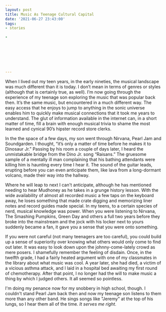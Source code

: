 ```yaml
---
layout: post
title: Music As Teenage Cultural Capital
date: '2021-06-27 23:43:00'
tags:
- stories

- 







---
```


When I lived out my teen years, in the early nineties, the musical landscape was much different than it is today. I don’t mean in terms of genres or styles (although that is certainly true, as well). I’m now going through the experience of my teenage son exploring the music that was popular back then. It’s the same music, but encountered in a much different way. The easy access that he enjoys to jump to anything in the sonic universe enables him to quickly make musical connections that it took me years to understand. The glut of information available in the internet can, in a short matter of time, fill a brain with enough musical trivia to shame the most learned and cynical 90’s hipster record store clerks.

In the the space of a few days, my son went through Nirvana, Pearl Jam and Soundgarden. I thought, “it’s only a matter of time before he makes it to Dinosaur Jr.” Passing by his room a couple of days later, I heard the unmistakable bridge from the Dino Jr. song “Raisans.” The gruesome sample of a mentally ill man complaining that his bathing attendants were killing him is haunting every time I hear it. The sound of the guitar leads, erupting before you can even anticipate them, like lava from a long-dormant volcano, made their way into the hallway.

Where he will leap to next I can't anticipate, although he has mentioned needing to hear Mudhoney as he takes in a grunge history lesson. With the wide availability of almost all recorded music a few taps on the keyboard away, he loses something that made crate digging and memorizing liner notes and record guides made special. In my teens, to a certain species of nerd, musical knowledge was power. When you were listening to Nirvana, The Smashing Pumpkins, Green Day and others a full two years before they broke into the mainstream and the jock with his locker next to yours suddenly became a fan, it gave you a sense that you were onto something.

If you were not careful (not many teenagers are too careful), you could build up a sense of superiority over knowing what others would only come to find out later. It was easy to look down upon the johnny-come-lately crowd as mere posers. I shamefully remember the feeling of disdain. Once, in the twelfth grade, I had a fairly heated argument with one of my classmates in the library about what music was cool. A year later, she had died, a victim of a vicious asthma attack, and I laid in a hospital bed awaiting my first round of chemotherapy. After that point, I no longer had the will to make music a thing by which I judged others. It all seemed so pointless.

I'm doing my penance now for my snobbery in high school, though. I couldn't stand Pearl Jam back then and now my teenage son listens to them more than any other band. He sings songs like "Jeremy" at the top of his lungs, so I hear them all of the time. _It serves me right_.

